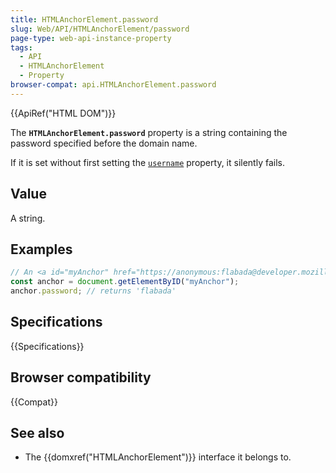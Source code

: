 ```yaml
---
title: HTMLAnchorElement.password
slug: Web/API/HTMLAnchorElement/password
page-type: web-api-instance-property
tags:
  - API
  - HTMLAnchorElement
  - Property
browser-compat: api.HTMLAnchorElement.password
---
```

{{ApiRef("HTML DOM")}}

The **`HTMLAnchorElement.password`** property is a
string containing the password specified before the domain name.

If it is set without first setting the
[`username`](/en-US/docs/Web/API/HTMLAnchorElement/username)
property, it silently fails.

## Value

A string.

## Examples

```js
// An <a id="myAnchor" href="https://anonymous:flabada@developer.mozilla.org/en-US/docs/HTMLAnchorElement"> is in the document
const anchor = document.getElementByID("myAnchor");
anchor.password; // returns 'flabada'
```

## Specifications

{{Specifications}}

## Browser compatibility

{{Compat}}

## See also

- The {{domxref("HTMLAnchorElement")}} interface it belongs to.
